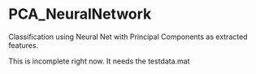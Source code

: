 # PCA_NeuralNetwork
Classification using Neural Net with Principal Components as extracted features.

This is incomplete right now. It needs the testdata.mat
